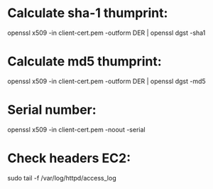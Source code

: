 # Calculate sha-1 thumprint: 
openssl x509 -in client-cert.pem -outform DER | openssl dgst -sha1

# Calculate md5 thumprint: 
openssl x509 -in client-cert.pem -outform DER | openssl dgst -md5

# Serial number: 
openssl x509 -in client-cert.pem -noout -serial

# Check headers EC2: 
sudo tail -f /var/log/httpd/access_log
